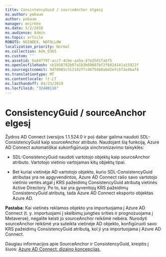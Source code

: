 ```yaml
---
title: ConsistencyGuid / sourceAnchor elgesį
ms.author: pebaum
author: pebaum
manager: mnirkhe
ms.date: 5/2/2018
ms.audience: Admin
ms.topic: article
ROBOTS: NOINDEX, NOFOLLOW
localization_priority: Normal
ms.collection: Adm_O365
ms.custom: ''
ms.assetid: 6a44f797-acc7-4cbe-aa5a-47e2581fabf5
ms.openlocfilehash: cb1b50792b07a1b3b69607bf2f6824141a15922f
ms.sourcegitcommit: 9d78905c512192ffc4675468abd2efc5f2e4baf4
ms.translationtype: MT
ms.contentlocale: lt-LT
ms.lasthandoff: 04/23/2019
ms.locfileid: "32408116"
---
```

# <a name="consistencyguid--sourceanchor-behavior"></a>ConsistencyGuid / sourceAnchor elgesį

Žydros AD Connect (versijos 1.1.524.0 ir po) dabar galima naudoti SDL-ConsistencyGuid kaip sourceAnchor atributo. Naudojant šią funkciją, Azure AD Connect automatiškai sukonfigūruoja sinchronizavimo taisyklės:
  
- SDL-ConsistencyGuid naudoti vartotojo objektų kaip sourceAnchor atributo. Vartotojo vietinio vartojamas kitų objektų tipai.
    
- Bet kuriai vietinėje AD vartotojo objekto, kurio SDL-ConsistencyGuid atributas yra ne apgyvendintos, Azure AD Connect rašo savo vartotojo vietinio vertės atgal į KRS pažeidimų ConsistencyGuid atributą vietinės Active Directory. Po to, kai yra gyventojų KRS pažeidimų ConsistencyGuid atributą, tada Azure AD Connect eksporto objektas Azure AD.
    
 **Pastaba:** Kai vietinės reklamos objekto yra importuojama į Azure AD Connect (t. y. importuojami į skelbimų jungties srities ir prognozuojama į Metaverse), negalite keisti jo sourceAnchor reikšmė nebėra. Nurodyti sourceAnchor reikšmė yra suteikta vietinėje AD objekto, konfigūruoti savo KRS pažeidimų ConsistencyGuid atributą, kol ji yra importuojama į Azure AD Connect. 
  
Daugiau informacijos apie SourceAnchor ir ConsistencyGuid, kreiptis į šiuos: [Azure AD Connect: dizaino koncepcijas,](https://docs.microsoft.com/azure/active-directory/connect/active-directory-aadconnect-design-concepts)
  

